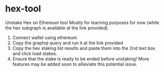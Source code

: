 # hex-tool
Unstake Hex on Ethereum tool
Mostly for learning purposes for now (while the hex subgraph is available at the link provided).
1. Connect wallet using ethereum 
2. Copy the graphql query and run it at the link provided
3. Copy the hex staking list results and paste them into the 2nd text box and click load stakes.
4. Ensure that the stake is ready to be ended before unstaking! More features may be added soon to allieviate this potential issue.
